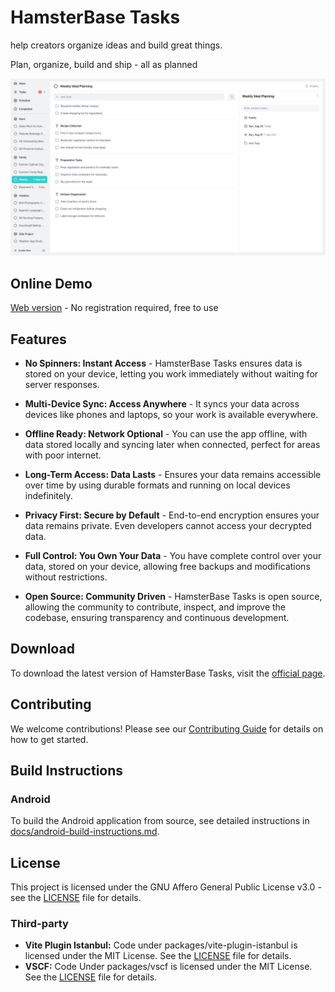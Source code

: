 # HamsterBase Tasks

help creators organize ideas and build great things.

Plan, organize, build and ship - all as planned

![Weekly Meal Planning Screenshot](screenshots/weekly-meal-planning-screenshot.png)

## Online Demo

[Web version](https://tasks-app.hamsterbase.com/) - No registration required, free to use

## Features

- **No Spinners: Instant Access** - HamsterBase Tasks ensures data is stored on your device, letting you work immediately without waiting for server responses.

- **Multi-Device Sync: Access Anywhere** - It syncs your data across devices like phones and laptops, so your work is available everywhere.

- **Offline Ready: Network Optional** - You can use the app offline, with data stored locally and syncing later when connected, perfect for areas with poor internet.

- **Long-Term Access: Data Lasts** - Ensures your data remains accessible over time by using durable formats and running on local devices indefinitely.

- **Privacy First: Secure by Default** - End-to-end encryption ensures your data remains private. Even developers cannot access your decrypted data.

- **Full Control: You Own Your Data** - You have complete control over your data, stored on your device, allowing free backups and modifications without restrictions.

- **Open Source: Community Driven** - HamsterBase Tasks is open source, allowing the community to contribute, inspect, and improve the codebase, ensuring transparency and continuous development.

## Download

To download the latest version of HamsterBase Tasks, visit the [official page](https://tasks.hamsterbase.com/).

## Contributing

We welcome contributions! Please see our [Contributing Guide](CONTRIBUTING.md) for details on how to get started.

## Build Instructions

### Android

To build the Android application from source, see detailed instructions in [docs/android-build-instructions.md](docs/android-build-instructions.md).

## License

This project is licensed under the GNU Affero General Public License v3.0 - see the [LICENSE](LICENSE) file for details.

### Third-party

- **Vite Plugin Istanbul:** Code under packages/vite-plugin-istanbul is licensed under the MIT License. See the [LICENSE](src/packages/vite-plugin-istanbul/license) file for details.
- **VSCF:** Code Under packages/vscf is licensed under the MIT License. See the [LICENSE](src/packages/vscf/License) file for details.
